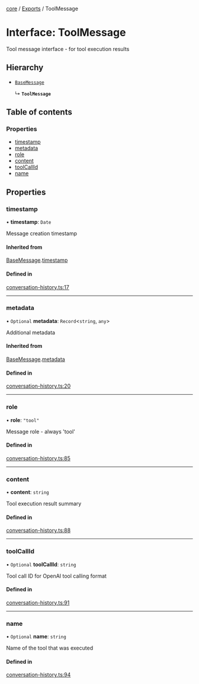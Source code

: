 <!-- 
 ⚠️  AUTO-GENERATED FILE - DO NOT EDIT MANUALLY
 This file is automatically generated by scripts/docs-generator.js
 To make changes, edit the source TypeScript files or update the generator script
-->

[core](../../) / [Exports](../modules) / ToolMessage

# Interface: ToolMessage

Tool message interface - for tool execution results

## Hierarchy

- [`BaseMessage`](BaseMessage)

  ↳ **`ToolMessage`**

## Table of contents

### Properties

- [timestamp](ToolMessage#timestamp)
- [metadata](ToolMessage#metadata)
- [role](ToolMessage#role)
- [content](ToolMessage#content)
- [toolCallId](ToolMessage#toolcallid)
- [name](ToolMessage#name)

## Properties

### timestamp

• **timestamp**: `Date`

Message creation timestamp

#### Inherited from

[BaseMessage](BaseMessage).[timestamp](BaseMessage#timestamp)

#### Defined in

[conversation-history.ts:17](https://github.com/woojubb/robota/blob/7a734e73a51e339148a398f7b885cf8701441118/packages/core/src/conversation-history.ts#L17)

___

### metadata

• `Optional` **metadata**: `Record`\<`string`, `any`\>

Additional metadata

#### Inherited from

[BaseMessage](BaseMessage).[metadata](BaseMessage#metadata)

#### Defined in

[conversation-history.ts:20](https://github.com/woojubb/robota/blob/7a734e73a51e339148a398f7b885cf8701441118/packages/core/src/conversation-history.ts#L20)

___

### role

• **role**: ``"tool"``

Message role - always 'tool'

#### Defined in

[conversation-history.ts:85](https://github.com/woojubb/robota/blob/7a734e73a51e339148a398f7b885cf8701441118/packages/core/src/conversation-history.ts#L85)

___

### content

• **content**: `string`

Tool execution result summary

#### Defined in

[conversation-history.ts:88](https://github.com/woojubb/robota/blob/7a734e73a51e339148a398f7b885cf8701441118/packages/core/src/conversation-history.ts#L88)

___

### toolCallId

• `Optional` **toolCallId**: `string`

Tool call ID for OpenAI tool calling format

#### Defined in

[conversation-history.ts:91](https://github.com/woojubb/robota/blob/7a734e73a51e339148a398f7b885cf8701441118/packages/core/src/conversation-history.ts#L91)

___

### name

• `Optional` **name**: `string`

Name of the tool that was executed

#### Defined in

[conversation-history.ts:94](https://github.com/woojubb/robota/blob/7a734e73a51e339148a398f7b885cf8701441118/packages/core/src/conversation-history.ts#L94)
